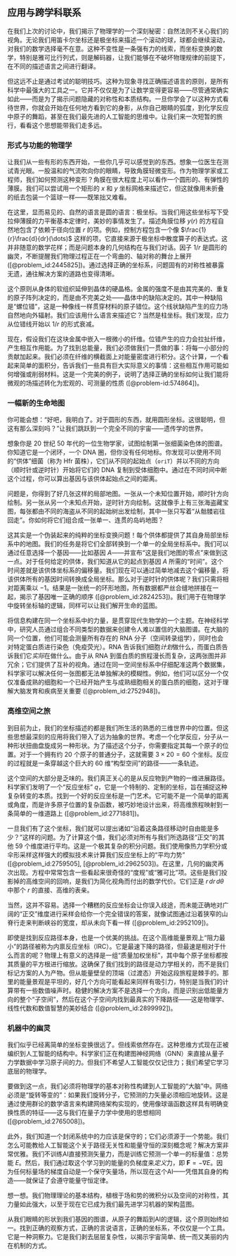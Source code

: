 ## 应用与跨学科联系

在我们上次的讨论中，我们揭示了物理学的一个深刻秘密：自然法则不关心我们的视角。无论我们用笛卡尔坐标还是极坐标来描述一个滚动的球，球都会继续滚动，对我们的数学选择毫不在意。这种不变性是一条强有力的线索，而坐标变换的数学，特别是雅可比行列式，则是解码器，让我们能够在不破坏物理规律的前提下，在不同的描述语言之间进行翻译。

但这远不止是通过考试的聪明技巧。这种为现象寻找正确描述语言的原则，是所有科学中最强大的工具之一。它并不仅仅是为了让数学变得更容易——尽管通常确实如此——而是为了揭示问题隐藏的对称性和本质结构。一旦你学会了以这种方式看待世界，你就会开始在任何地方看到它的身影，从你自己眼睛的弧度，到化学反应中原子的舞蹈，甚至在我们最先进的人工智能的思维中。让我们来一次短暂的旅行，看看这个思想能带我们走多远。

### 形式与功能的物理学

让我们从一些有形的东西开始，一些你几乎可以感觉到的东西。想象一位医生在测试青光眼。一股温和的气流吹向你的眼睛，导致角膜轻微变形。作为物理学家或工程师，我们如何预测这种变形？角膜在很大程度上可以看作一个圆形的、有弹性的薄膜。我们可以尝试用一个矩形的 $x$ 和 $y$ 坐标网格来描述它，但这就像用未折叠的纸去包装一个篮球一样——既笨拙又难看。

在这里，显而易见的、自然的语言是圆的语言：极坐标。当我们用这些坐标写下受拉伸薄膜的力平衡基本定律时，美妙的事情发生了。描述角膜位移 $y(r)$ 的方程自然地包含了依赖于径向位置 $r$ 的项。例如，控制方程包含一个像 $\frac{1}{r}\frac{d}{dr}(\dots)$ 这样的项，它直接来源于极坐标中散度算子的表达式。这并非随意的数学花样；而是问题本身的几何结构在与我们对话。因子 $1/r$ 是圆形的幽灵，不断提醒我们物理过程正在一个弯曲的、轴对称的舞台上展开 ([@problem_id:2445825])。通过选择正确的坐标系，问题固有的对称性被暴露无遗，通往解决方案的道路也变得清晰。

这个原则从身体的软组织延伸到晶体的硬晶格。金属的强度不是由其完美的、重复的原子阵列决定的，而是由不完美之处——晶体中的缺陷决定的。其中一种缺陷是“螺位错”，这是一种像线一样贯穿材料的原子错位。这个线状缺陷产生的应力场自然地向外辐射。我们应该用什么语言来描述它？当然是柱坐标。我们发现，应力从位错线开始以 $1/r$ 的形式衰减。

现在，假设我们在这块金属中嵌入一根微小的纤维。位错产生的应力会拉扯纤维，产生相互作用能。为了找到总能量，我们必须做我们一贯做的事：将每一小部分的贡献加起来。我们必须在纤维的横截面上对能量密度进行积分。这个计算，一个看起来简单的面积分，告诉我们一些具有巨大实际意义的事情：这些相互作用可能如何增强或削弱材料。这是一个完美的例子，说明了选择正确的坐标如何让我们能将微观的场描述转化为宏观的、可测量的性质 ([@problem-id:574864])。

### 一幅新的生命地图

你可能会想：“好吧，我明白了。对于圆形的东西，就用圆形坐标。这很聪明，但这有那么深刻吗？”让我们跳跃到一个完全不同的宇宙——遗传学的世界。

想象你是 20 世纪 50 年代的一位生物学家，试图绘制第一张细菌染色体的图谱。你知道它是一个闭环，一个 DNA 圈，但你没有任何地标。你发现可以使用不同的“供体”细菌（称为 Hfr 菌株），它们从不同的起始点（`oriT`）并以不同的方向（顺时针或逆时针）开始将它们的 DNA 复制到受体细胞中。通过在不同时间中断这个过程，你可以算出基因与该供体起始点之间的距离。

问题是，你得到了好几张这样的局部地图。一张从一个未知位置开始，顺时针方向绘制。另一张从另一个未知点开始，逆时针方向绘制。这就像手上有三张海盗藏宝图，每张都由不同的海盗从不同的起始树出发绘制，其中一张只写着“从骷髅岩往回走”。你如何将它们组合成一张单一、连贯的岛屿地图？

这其实是一个伪装起来的纯粹的坐标变换问题！每个供体都提供了其自身局部坐标系中的地图。我们的任务是将它们全部转换到一个单一的全局坐标系中。我们可以通过任意选择一个基因——比如基因 $A$——并宣布“这是我们地图的零点”来做到这一点。对于任何给定的供体，我们知道从它的起点到基因 $A$ 所需的“时间”。这个时间差就是该供体坐标系的偏移量。我们现在可以通过简单地减去这个偏移量，将该供体所有的基因时间转换成全局坐标。那么对于逆时针的供体呢？我们只需将相对距离乘以 $-1$。结果是一张统一的环形地图，所有数据都严丝合缝地拼接在一起，揭示了基因唯一正确的顺序 ([@problem_id:2824253])。我们用于在物理学中旋转坐标轴的逻辑，同样可以让我们解开生命的蓝图。

将信息构建在同一个坐标系中的力量，是贯穿现代生物学的一个主题。在神经科学中，研究人员通过组合不同类型的数据来创建令人难以置信的大脑图谱。在大脑的同一个位置，他们可能会测量所有存在的 RNA 分子（空间转录组学），同时也会对特定蛋白质进行染色（免疫荧光）。RNA 告诉我们细胞*计划*做什么，而蛋白质告诉我们它*实际*在做什么。由于从 RNA 到蛋白质的旅程漫长而复杂，这两张图并非冗余；它们提供了互补的视角。通过在同一空间坐标系中仔细配准这两个数据集，科学家可以解决任何一张图都无法单独解决的模糊性。例如，他们可以区分一个仅仅准备成熟的细胞和一个已经开始产生与成熟细胞相关的蛋白质的细胞，这对于理解大脑发育和疾病至关重要 ([@problem_id:2752948])。

### 高维空间之旅

到目前为止，我们的坐标描述的都是我们所生活的熟悉的三维世界中的位置。但这些思想最深刻的应用将我们带入了远为抽象的世界。考虑一个化学反应，分子从一种形状扭曲盘旋成另一种形状。为了描述这个分子，你需要指定其每一个原子的位置。对于一个拥有约 20 个原子的普通分子，这就需要 $3 \times 20 = 60$ 个坐标。反应的过程就是一条穿越这个巨大的 60 维“构型空间”的路径——一条轨迹。

这个空间的大部分是乏味的。我们真正关心的是从反应物到产物的一维进展路径。科学家们发明了一个“反应坐标” $q$，它是一个特制的、定制的坐标，旨在捕捉这种复杂转变的本质。找到一个好的反应坐标是一门艺术。它可能不是一个简单的距离或角度，而是许多原子位置的复杂函数，被巧妙地设计出来，将高维旅程映射到一条简单的一维道路上 ([@problem_id:2771881])。

一旦我们有了这个坐标，我们就可以提出诸如“沿着这条路径移动时自由能是多少？”这样的问题。为了计算这个值，我们必须对所有与我们所选路径“正交”的其他 59 个维度进行平均。这是一个极其复杂的积分问题。我们使用像热力学积分或伞形采样这样强大的模拟技术来计算我们反应坐标上的“平均力势” ([@problem_id:2759505], [@problem_id:2962503])。在这里，几何的幽灵再次出现。方程中常常包含一些看起来很奇怪的“度规”或“雅可比”项。这些是我们投影掉的高维空间的回响，是我们为简化视角而付出的数学代价。它们正是 $r\,dr\,d\theta$ 中那个 $r$ 的直接、高维的表亲。

当然，这并不容易。选择一个糟糕的反应坐标会让你误入歧途，而未能正确地对广阔的“正交”维度进行采样会给你一个完全错误的答案，就像试图通过沿着狭窄的山脊行走来判断峡谷的宽度，却从未向下看一样 ([@problem_id:2952109])。

即使是找到反应路径本身，也是一个优美的挑战。在这个高维能量景观上“阻力最小”的路径被称为内禀反应坐标（IRC）。它是最速下降的路径，但最速是相对于什么而言的呢？物理上有意义的选择是一组“质量加权坐标”，其中每个原子坐标都按其质量的平方根进行缩放。这确保了我们找到的路径是动力学相关的，而不是我们标记方案的人为产物。但从能量壁垒的顶端（过渡态）开始这段旅程是棘手的。那里的能量景观是平坦的，好几个方向可能看起来同样有吸引力，特别是当我们的计算带有一些数值噪声时。稳健的解决方案不是选择一个方向，而是识别出低能量方向的整个“子空间”，然后在这个子空间内找到最真实的下降路径——这是物理学、线性代数和数值智慧的美妙结合 ([@problem_id:2899992])。

### 机器中的幽灵

我们似乎已经离简单的坐标变换很远了。但线索依然存在。这种思维方式现在正被编织到人工智能的结构中。科学家们正在构建图神经网络（GNN）来直接从量子力学数据中学习原子间的力。但我们不希望人工智能仅仅记住力；我们希望它学习底层的物理学。

要做到这一点，我们必须将物理学的基本对称性构建到人工智能的“大脑”中。网络必须是“旋转等变的”：如果我们旋转分子，它预测的力矢量必须相应地旋转。这是通过使用群论的数学语言来构建网络架构实现的，使用像球谐函数这样具有明确变换性质的特征——这与我们在量子力学中使用的思想相同 ([@problem_id:2765008])。

此外，我们知道一个封闭系统中的力应该是保守的；它们必须源于一个势能。我们怎么可能教给人工智能这个关于路径无关性和能量守恒的深刻概念呢？解决方案非常优雅。我们不训练AI直接预测矢量力，而是训练它预测一个单一的标量值：总势能 $E$。然后，我们通过取这个学习到的能量的负梯度来*定义*力，即 $\mathbf{F} = -\nabla E$。因为任何标量场的梯度自动是一个保守矢量场，所以现在这个AI——凭借其自身的构造——就保证了会遵守能量守恒定律。

想一想。我们物理理论的基本结构，植根于场和势的微积分以及空间的对称性，其力量如此强大，以至于现在它已成为我们最先进学习机器的架构蓝图。

从我们眼睛的形状到我们基因的图谱，从原子的舞蹈到AI的逻辑，这个原则始终如一。找到正确的观察方式，正确的言说语言，正确的坐标系，不仅仅是一个工具。它是一种洞察力。它是我们剥去层层复杂性，以揭示宇宙简单、统一而又美丽的内在机制的方式。